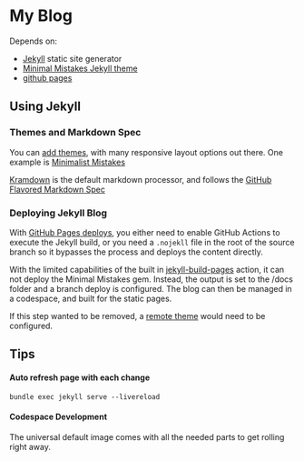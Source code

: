 # My Blog

Depends on:

* [Jekyll](https://jekyllrb.com/) static site generator
* [Minimal Mistakes Jekyll theme](https://mmistakes.github.io/minimal-mistakes/docs/quick-start-guide/)
* [github pages](https://pages.github.com/)

## Using Jekyll

### Themes and Markdown Spec

You can [add themes](https://docs.github.com/en/pages/setting-up-a-github-pages-site-with-jekyll/adding-a-theme-to-your-github-pages-site-using-jekyll), with many responsive layout options out there. One example is [Minimalist Mistakes](https://mmistakes.github.io/minimal-mistakes/docs/quick-start-guide/)

[Kramdown](https://jekyllrb.com/docs/configuration/markdown/) is the default markdown processor, and follows the [GitHub Flavored Markdown Spec](https://github.github.com/gfm/)

### Deploying Jekyll Blog

With [GitHub Pages deploys](https://docs.github.com/en/pages/getting-started-with-github-pages/configuring-a-publishing-source-for-your-github-pages-site), you either need to enable GitHub Actions to execute the Jekyll build, or you need a ```.nojekll``` file in the root of the source branch so it bypasses the process and deploys the content directly.

With the limited capabilities of the built in [jekyll-build-pages](https://github.com/actions/jekyll-build-pages/pkgs/container/jekyll-build-pages) action, it can not deploy the Minimal Mistakes gem. Instead, the output is set to the /docs folder and a branch deploy is configured. The blog can then be managed in a codespace, and built for the static pages.

If this step wanted to be removed, a [remote theme](https://mmistakes.github.io/minimal-mistakes/docs/quick-start-guide/#remote-theme-method) would need to be configured.

## Tips

#### Auto refresh page with each change

```bundle exec jekyll serve --livereload``` 

#### Codespace Development

The universal default image comes with all the needed parts to get rolling right away.



